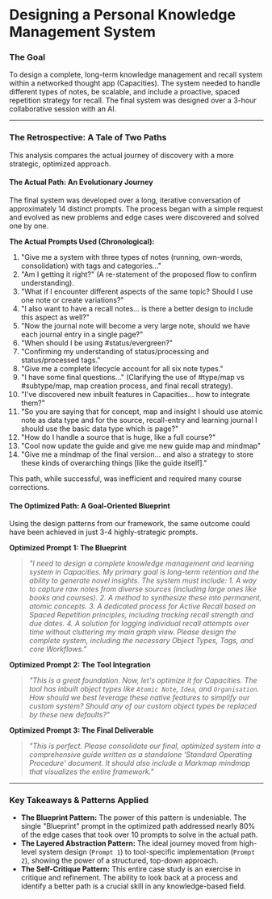 # Designing a Personal Knowledge Management System

### The Goal
To design a complete, long-term knowledge management and recall system within a networked thought app (Capacities). The system needed to handle different types of notes, be scalable, and include a proactive, spaced repetition strategy for recall. The final system was designed over a 3-hour collaborative session with an AI.

---

### The Retrospective: A Tale of Two Paths

This analysis compares the actual journey of discovery with a more strategic, optimized approach.

#### **The Actual Path: An Evolutionary Journey**

The final system was developed over a long, iterative conversation of approximately 14 distinct prompts. The process began with a simple request and evolved as new problems and edge cases were discovered and solved one by one.

**The Actual Prompts Used (Chronological):**

1.  "Give me a system with three types of notes (running, own-words, consolidation) with tags and categories..."
2.  "Am I getting it right?" (A re-statement of the proposed flow to confirm understanding).
3.  "What if I encounter different aspects of the same topic? Should I use one note or create variations?"
4.  "I also want to have a recall notes... is there a better design to include this aspect as well?"
5.  "Now the journal note will become a very large note, should we have each journal entry in a single page?"
6.  "When should I be using #status/evergreen?"
7.  "Confirming my understanding of status/processing and status/processed tags."
8.  "Give me a complete lifecycle account for all six note types."
9.  "I have some final questions..." (Clarifying the use of #type/map vs #subtype/map, map creation process, and final recall strategy).
10. "I've discovered new inbuilt features in Capacities... how to integrate them?"
11. "So you are saying that for concept, map and insight I should use atomic note as data type and for the source, recall-entry and learning journal I should use the basic data type which is page?"
12. "How do I handle a source that is huge, like a full course?"
13. "Cool now update the guide and give me new guide map and mindmap"
14. "Give me a mindmap of the final version... and also a strategy to store these kinds of overarching things [like the guide itself]."

This path, while successful, was inefficient and required many course corrections.

#### **The Optimized Path: A Goal-Oriented Blueprint**

Using the design patterns from our framework, the same outcome could have been achieved in just 3-4 highly-strategic prompts.

**Optimized Prompt 1: The Blueprint**
> *"I need to design a complete knowledge management and learning system in Capacities. My primary goal is long-term retention and the ability to generate novel insights. The system must include: 1. A way to capture raw notes from diverse sources (including large ones like books and courses). 2. A method to synthesize these into permanent, atomic concepts. 3. A dedicated process for Active Recall based on Spaced Repetition principles, including tracking recall strength and due dates. 4. A solution for logging individual recall attempts over time without cluttering my main graph view. Please design the complete system, including the necessary Object Types, Tags, and core Workflows."*

**Optimized Prompt 2: The Tool Integration**
> *"This is a great foundation. Now, let's optimize it for Capacities. The tool has inbuilt object types like `Atomic Note`, `Idea`, and `Organisation`. How should we best leverage these native features to simplify our custom system? Should any of our custom object types be replaced by these new defaults?"*

**Optimized Prompt 3: The Final Deliverable**
> *"This is perfect. Please consolidate our final, optimized system into a comprehensive guide written as a standalone 'Standard Operating Procedure' document. It should also include a Markmap mindmap that visualizes the entire framework."*

---

### Key Takeaways & Patterns Applied

*   **The Blueprint Pattern:** The power of this pattern is undeniable. The single "Blueprint" prompt in the optimized path addressed nearly 80% of the edge cases that took over 10 prompts to solve in the actual path.
*   **The Layered Abstraction Pattern:** The ideal journey moved from high-level system design (`Prompt 1`) to tool-specific implementation (`Prompt 2`), showing the power of a structured, top-down approach.
*   **The Self-Critique Pattern:** This entire case study is an exercise in critique and refinement. The ability to look back at a process and identify a better path is a crucial skill in any knowledge-based field.
